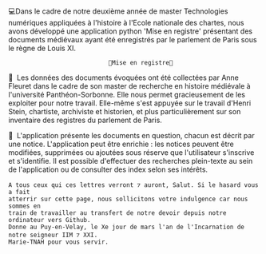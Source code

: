 💻Dans le cadre de notre deuxième année de master Technologies numériques appliquées à l'histoire à l'Ecole nationale des chartes, nous avons développé une application python 'Mise en registre' présentant des documents médiévaux ayant été enregistrés par le parlement de Paris sous le règne de Louis XI.

                                👑Mise en registre👑

📙 	Les données des documents évoquées ont été collectées par Anne Fleuret dans le cadre de son master de recherche en histoire médiévale à l'université Panthéon-Sorbonne. Elle nous permet gracieusement de les exploiter pour notre travail. Elle-même s'est appuyée sur le travail d'Henri Stein, chartiste, archiviste et historien, et plus particulièrement sur son inventaire des registres du parlement de Paris.

📜 	L'application présente les documents en question, chacun est décrit par une notice. L'application peut être enrichie : les notices peuvent être modifiées, supprimées ou ajoutées sous réserve que l'utilisateur s'inscrive et s'identifie. Il est possible d'effectuer des recherches plein-texte au sein de l'application ou de consulter des index selon ses intérêts.

    A tous ceux qui ces lettres verront ⁊ auront, Salut. Si le hasard vous a fait 
    atterrir sur cette page, nous sollicitons votre indulgence car nous sommes en 
    train de travailler au transfert de notre devoir depuis notre ordinateur vers Github. 
    Donne au Puy-en-Velay, le Xe jour de mars l'an de l'Incarnation de notre seigneur IIM ⁊ XXI. 
    Marie-TNAH pour vous servir.
